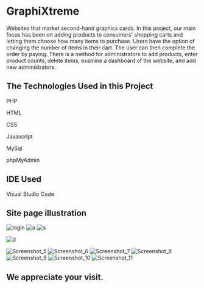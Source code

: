 # GraphiXtreme
Websites that market second-hand graphics cards.
In this project, our main focus has been on adding products to consumers' shopping carts and letting them choose how many items to purchase. Users have the option of changing the number of items in their cart. The user can then complete the order by paying. There is a method for administrators to add products, enter product counts, delete items, examine a dashboard of the website, and add new administrators.


<h2>The Technologies Used in this Project</h2>


PHP

HTML

CSS

Javascript

MySql

phpMyAdmin


<h2>IDE Used</h2>

Visual Studio Code


<h2>Site page illustration</h2>


![login](https://user-images.githubusercontent.com/119785977/215799612-1981f7b4-ac9c-4bc4-bc4e-16b4241af4f6.jpg) 
![a](https://user-images.githubusercontent.com/119785977/215805019-cec33bc5-1109-4c07-af9d-93a0b2543704.jpg)
![s](https://user-images.githubusercontent.com/119785977/215805924-79b89a1f-e850-451b-a53a-89475f08a543.jpg)

![d](https://user-images.githubusercontent.com/119785977/215805061-66d02b69-657e-4729-b987-01bb5225c682.jpg)





![Screenshot_5](https://user-images.githubusercontent.com/119785977/215801636-5639d4dc-d9bf-495a-ba43-244213855364.jpg)
![Screenshot_6](https://user-images.githubusercontent.com/119785977/215801647-e5dabc6f-6a38-42ee-b742-f4140af6a534.jpg)
![Screenshot_7](https://user-images.githubusercontent.com/119785977/215801655-4765a65f-8ed8-410e-9f3e-e62580a52c99.jpg)
![Screenshot_8](https://user-images.githubusercontent.com/119785977/215801660-b203d24a-6308-48d9-a1aa-14fd3ea715b3.jpg)
![Screenshot_9](https://user-images.githubusercontent.com/119785977/215801663-2f30dff8-7a7c-433f-8560-a71f8e75e688.jpg)
![Screenshot_10](https://user-images.githubusercontent.com/119785977/215801670-788d0201-4e8e-4b2b-a9d2-0a0f7c256921.jpg)
![Screenshot_11](https://user-images.githubusercontent.com/119785977/215806875-4ead84cb-2c60-48a5-9425-4014b95615d0.jpg)



<h2>We appreciate your visit.</h2>
